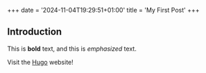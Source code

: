 +++
date = '2024-11-04T19:29:51+01:00'
title = 'My First Post'
+++

## Introduction

This is **bold** text, and this is *emphasized* text.

Visit the [Hugo](https://gohugo.io) website!